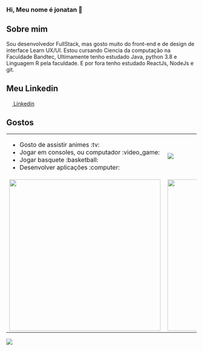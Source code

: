 ### Hi, Meu nome é jonatan 👋

## Sobre mim
Sou desenvolvedor FullStack, mas gosto muito do front-end e de design de interface Learn UX/UI. Estou cursando Ciencia da computação na Faculdade Bandtec,
Ultimamente tenho estudado Java, python 3.8 e Linguagem R pela faculdade.
E por fora tenho estudado ReactJs, NodeJs e git.

## Meu Linkedin
<a href="https://www.linkedin.com/in/jonatan-da-silva-souza-91b69a189/"><img src="https://www.flaticon.com/svg/static/icons/svg/174/174857.svg" width="15px"><a>[ Linkedin](https://www.linkedin.com/in/jonatan-da-silva-souza-91b69a18)

## Gostos
<center>
  <table style="width:100%" style="font-size:20px;">
    <tr>
      <td width="50%">
        <ul>
          <li style="text-align: left">Gosto de assistir animes :tv:</li>
          <li style="text-align: left">Jogar em consoles, ou computador :video_game: </li>
          <li style="text-align: left">Jogar basquete :basketball: </li>
          <li style="text-align: left">Desenvolver aplicações :computer:</li>
        </ul>
      </td>
      <td width="50%"><img src="https://media.giphy.com/media/ZaueN0ipnurQlgKsRu/giphy.gif"></td> 
    </tr>
    <tr>
      <td width="50%"><img width="400px" align="left" src="https://github-readme-stats.vercel.app/api/top-langs/?username=JonJonsx&layout=compact&theme=omni"></td>
      <td width="50%"><img width="400px" align="left" src="https://github-readme-stats.vercel.app/api?username=JonJonsx&show_icons=true&theme=omni"></td> 
    </tr>
  </table>
</center>


![](https://komarev.com/ghpvc/?username=JonJonsx&color=blue&style=flat)

